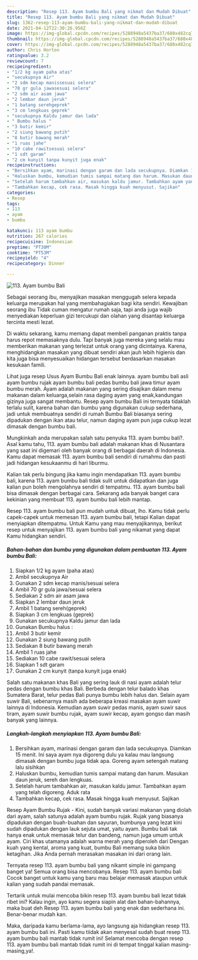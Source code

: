 ```yaml
---
description: "Resep 113. Ayam bumbu Bali yang nikmat dan Mudah Dibuat"
title: "Resep 113. Ayam bumbu Bali yang nikmat dan Mudah Dibuat"
slug: 1362-resep-113-ayam-bumbu-bali-yang-nikmat-dan-mudah-dibuat
date: 2021-04-12T22:30:26.956Z
image: https://img-global.cpcdn.com/recipes/5288948a5437ba37/680x482cq70/113-ayam-bumbu-bali-foto-resep-utama.jpg
thumbnail: https://img-global.cpcdn.com/recipes/5288948a5437ba37/680x482cq70/113-ayam-bumbu-bali-foto-resep-utama.jpg
cover: https://img-global.cpcdn.com/recipes/5288948a5437ba37/680x482cq70/113-ayam-bumbu-bali-foto-resep-utama.jpg
author: Chris Horton
ratingvalue: 3.2
reviewcount: 7
recipeingredient:
- "1/2 kg ayam paha atas"
- "secukupnya Air"
- "2 sdm kecap manissesuai selera"
- "70 gr gula jawasesuai selera"
- "2 sdm air asam jawa"
- "2 lembar daun jeruk"
- "1 batang serehgeprek"
- "3 cm lengkuas geprek"
- "secukupnya Kaldu jamur dan lada"
- " Bumbu halus "
- "3 butir kemir"
- "2 siung bawang putih"
- "8 butir bawang merah"
- "1 ruas jahe"
- "10 cabe rawitsesuai selera"
- "1 sdt garam"
- "2 cm kunyit tanpa kunyit juga enak"
recipeinstructions:
- "Bersihkan ayam, marinasi dengan garam dan lada secukupnya. Diamkan 15 menit. Ini saya ayam nya digoreng dulu ya kalau mau langsung dimasak dengan bumbu juga tidak apa. Goreng ayam setengah matang lalu sisihkan"
- "Haluskan bumbu, kemudian tumis sampai matang dan harum. Masukan daun jeruk, sereh dan lengkuas."
- "Setelah harum tambahkan air, masukan kaldu jamur. Tambahkan ayam yang telah digoreng. Aduk rata"
- "Tambahkan kecap, cek rasa. Masak hingga kuah menyusut. Sajikan"
categories:
- Resep
tags:
- 113
- ayam
- bumbu

katakunci: 113 ayam bumbu 
nutrition: 267 calories
recipecuisine: Indonesian
preptime: "PT30M"
cooktime: "PT53M"
recipeyield: "4"
recipecategory: Dinner

---
```



![113. Ayam bumbu Bali](https://img-global.cpcdn.com/recipes/5288948a5437ba37/680x482cq70/113-ayam-bumbu-bali-foto-resep-utama.jpg)

Sebagai seorang ibu, menyajikan masakan menggugah selera kepada keluarga merupakan hal yang membahagiakan bagi kita sendiri. Kewajiban seorang ibu Tidak cuman mengatur rumah saja, tapi anda juga wajib menyediakan keperluan gizi tercukupi dan olahan yang disantap keluarga tercinta mesti lezat.

Di waktu  sekarang, kamu memang dapat membeli panganan praktis tanpa harus repot memasaknya dulu. Tapi banyak juga mereka yang selalu mau memberikan makanan yang terlezat untuk orang yang dicintainya. Karena, menghidangkan masakan yang dibuat sendiri akan jauh lebih higienis dan kita juga bisa menyesuaikan hidangan tersebut berdasarkan masakan kesukaan famili. 

Lihat juga resep Usus Ayam Bumbu Bali enak lainnya. ayam bumbu bali asli ayam bumbu rujak ayam bumbu bali pedas bumbu bali jawa timur ayam bumbu merah. Ayam adalah makanan yang sering disajikan dalam menu makanan dalam keluarga,selain rasa daging ayam yang enak,kandungan gizinya juga sangat membantu. Resep ayam bumbu Bali ini ternyata tidaklah terlalu sulit, karena bahan dan bumbu yang digunakan cukup sederhana, jadi untuk membuatnya sendiri di rumah Bumbu Bali biasanya sering dipadukan dengan ikan atau telur, namun daging ayam pun juga cukup lezat dimasak dengan bumbu bali.

Mungkinkah anda merupakan salah satu penyuka 113. ayam bumbu bali?. Asal kamu tahu, 113. ayam bumbu bali adalah makanan khas di Nusantara yang saat ini digemari oleh banyak orang di berbagai daerah di Indonesia. Kamu dapat memasak 113. ayam bumbu bali sendiri di rumahmu dan pasti jadi hidangan kesukaanmu di hari liburmu.

Kalian tak perlu bingung jika kamu ingin mendapatkan 113. ayam bumbu bali, karena 113. ayam bumbu bali tidak sulit untuk didapatkan dan juga kalian pun boleh mengolahnya sendiri di tempatmu. 113. ayam bumbu bali bisa dimasak dengan berbagai cara. Sekarang ada banyak banget cara kekinian yang membuat 113. ayam bumbu bali lebih mantap.

Resep 113. ayam bumbu bali pun mudah untuk dibuat, lho. Kamu tidak perlu capek-capek untuk memesan 113. ayam bumbu bali, tetapi Kalian dapat menyiapkan ditempatmu. Untuk Kamu yang mau menyajikannya, berikut resep untuk menyajikan 113. ayam bumbu bali yang nikamat yang dapat Kamu hidangkan sendiri.

<!--inarticleads1-->

##### Bahan-bahan dan bumbu yang digunakan dalam pembuatan 113. Ayam bumbu Bali:

1. Siapkan 1/2 kg ayam (paha atas)
1. Ambil secukupnya Air
1. Gunakan 2 sdm kecap manis/sesuai selera
1. Ambil 70 gr gula jawa/sesuai selera
1. Sediakan 2 sdm air asam jawa
1. Siapkan 2 lembar daun jeruk
1. Ambil 1 batang sereh(geprek)
1. Siapkan 3 cm lengkuas (geprek)
1. Gunakan secukupnya Kaldu jamur dan lada
1. Gunakan  Bumbu halus :
1. Ambil 3 butir kemir
1. Gunakan 2 siung bawang putih
1. Sediakan 8 butir bawang merah
1. Ambil 1 ruas jahe
1. Sediakan 10 cabe rawit/sesuai selera
1. Siapkan 1 sdt garam
1. Gunakan 2 cm kunyit (tanpa kunyit juga enak)


Salah satu makanan khas Bali yang sering lauk di nasi ayam adalah telur pedas dengan bumbu khas Bali. Berbeda dengan telur balado khas Sumatera Barat, telur pedas Bali punya bumbu lebih halus dan. Selain ayam suwir Bali, sebenarnya masih ada beberapa kreasi masakan ayam suwir lainnya di Indonesia. Kemudian ayam suwir pedas manis, ayam suwir saus tiram, ayam suwir bumbu rujak, ayam suwir kecap, ayam gongso dan masih banyak yang lainnya. 

<!--inarticleads2-->

##### Langkah-langkah menyiapkan 113. Ayam bumbu Bali:

1. Bersihkan ayam, marinasi dengan garam dan lada secukupnya. Diamkan 15 menit. Ini saya ayam nya digoreng dulu ya kalau mau langsung dimasak dengan bumbu juga tidak apa. Goreng ayam setengah matang lalu sisihkan
1. Haluskan bumbu, kemudian tumis sampai matang dan harum. Masukan daun jeruk, sereh dan lengkuas.
1. Setelah harum tambahkan air, masukan kaldu jamur. Tambahkan ayam yang telah digoreng. Aduk rata
1. Tambahkan kecap, cek rasa. Masak hingga kuah menyusut. Sajikan


Resep Ayam Bumbu Rujak - Kini, sudah banyak variasi makanan yang diolah dari ayam, salah satunya adalah ayam bumbu rujak. Rujak yang biasanya dipadukan dengan buah-buahan dan sayuran, bumbunya yang lezat kini sudah dipadukan dengan lauk sejuta umat, yaitu ayam. Bumbu bali tak hanya enak untuk memasak telur dan bandeng, namun juga umum untuk ayam. Ciri khas utamanya adalah warna merah yang diperoleh dari Dengan kuah yang kental, aroma yang kuat, bumbu Bali memang suka bikin ketagihan. Jika Anda pernah merasakan masakan ini dari orang lain. 

Ternyata resep 113. ayam bumbu bali yang nikamt simple ini gampang banget ya! Semua orang bisa mencobanya. Resep 113. ayam bumbu bali Cocok banget untuk kamu yang baru mau belajar memasak ataupun untuk kalian yang sudah pandai memasak.

Tertarik untuk mulai mencoba bikin resep 113. ayam bumbu bali lezat tidak ribet ini? Kalau ingin, ayo kamu segera siapin alat dan bahan-bahannya, maka buat deh Resep 113. ayam bumbu bali yang enak dan sederhana ini. Benar-benar mudah kan. 

Maka, daripada kamu berlama-lama, ayo langsung aja hidangkan resep 113. ayam bumbu bali ini. Pasti kamu tiidak akan menyesal sudah buat resep 113. ayam bumbu bali mantab tidak rumit ini! Selamat mencoba dengan resep 113. ayam bumbu bali mantab tidak rumit ini di tempat tinggal kalian masing-masing,ya!.

